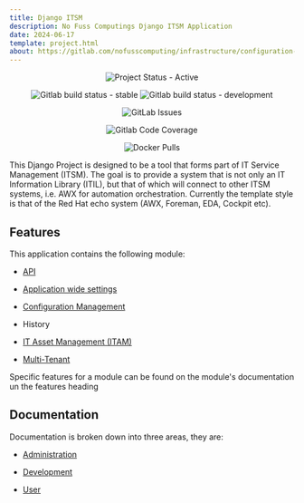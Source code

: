 ```yaml
---
title: Django ITSM
description: No Fuss Computings Django ITSM Application
date: 2024-06-17
template: project.html
about: https://gitlab.com/nofusscomputing/infrastructure/configuration-management/django_app
---
```


<span style="text-align: center;">

![Project Status - Active](https://img.shields.io/badge/Project%20Status-Active-green?logo=gitlab&style=plastic)

![Gitlab build status - stable](https://img.shields.io/badge/dynamic/json?color=ff782e&label=Stable%20Build&query=0.status&url=https%3A%2F%2Fgitlab.com%2Fapi%2Fv4%2Fprojects%2F57560288%2Fpipelines%3Fref%3Dmaster&logo=gitlab&style=plastic) ![Gitlab build status - development](https://img.shields.io/badge/dynamic/json?color=ff782e&label=Dev%20Build&query=0.status&url=https%3A%2F%2Fgitlab.com%2Fapi%2Fv4%2Fprojects%2F57560288%2Fpipelines%3Fref%3Ddevelopment&logo=gitlab&style=plastic)

![GitLab Issues](https://img.shields.io/gitlab/issues/open/nofusscomputing%2Fprojects%2Fdjango_template?style=plastic&logo=gitlab&label=Issues&color=fc6d26)

![Gitlab Code Coverage](https://img.shields.io/gitlab/pipeline-coverage/nofusscomputing%2Fprojects%2Fdjango_template?branch=master&style=plastic&logo=gitlab&label=Test%20Coverage)

![Docker Pulls](https://img.shields.io/docker/pulls/nofusscomputing/django-template?style=plastic&logo=docker&color=0db7ed)

</span>

This Django Project is designed to be a tool that forms part of IT Service Management (ITSM). The goal is to provide a system that is not only an IT Information Library (ITIL), but that of which will connect to other ITSM systems, i.e. AWX for automation orchestration. Currently the template style is that of the Red Hat echo system (AWX, Foreman, EDA, Cockpit etc).


## Features

This application contains the following module:

- [API](./user/api.md)

- [Application wide settings](./user/settings.md)

- [Configuration Management](./user/config_management/index.md)

- History

- [IT Asset Management (ITAM)](./user/itam/index.md)

- [Multi-Tenant](./development/api/models/access_organization_permission_checking.md#permission-checking)

Specific features for a module can be found on the module's documentation un the features heading


## Documentation

Documentation is broken down into three areas, they are:

- [Administration](./administration/index.md)

- [Development](./development/index.md)

- [User](./user/index.md)

